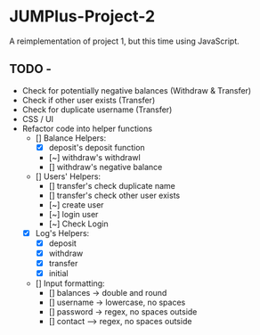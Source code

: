 # JUMPlus-Project-2
A reimplementation of project 1, but this time using JavaScript.


## TODO -
- Check for potentially negative balances (Withdraw & Transfer)
- Check if other user exists (Transfer)
- Check for duplicate username (Transfer)
- CSS / UI
- Refactor code into helper functions
	- [] Balance Helpers:
		- [x] deposit's deposit function
		- [~] withdraw's withdrawl
		- [] withdraw's negative balance
	- [] Users' Helpers:
		- [] transfer's check duplicate name
		- [] transfer's check other user exists
		- [~] create user
		- [~] login user
		- [~] Check Login
	- [x] Log's Helpers:
		- [x] deposit 
		- [x] withdraw 
		- [x] transfer 
		- [x] initial 
	- [] Input formatting:
		- [] balances -> double and round
		- [] username -> lowercase, no spaces
		- [] password -> regex, no spaces outside
		- [] contact --> regex, no spaces outside